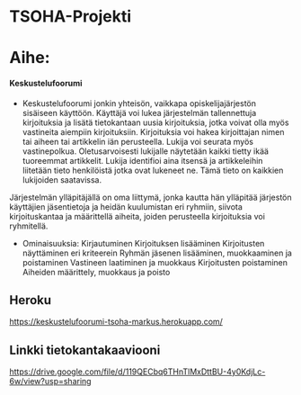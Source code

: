 # TSOHA-Projekti



    
# Aihe:
#### Keskustelufoorumi
- Keskustelufoorumi jonkin yhteisön, vaikkapa opiskelijajärjestön sisäiseen käyttöön. Käyttäjä voi lukea järjestelmän tallennettuja kirjoituksia ja lisätä tietokantaan uusia kirjoituksia, jotka voivat olla myös vastineita aiempiin kirjoituksiin. Kirjoituksia voi hakea kirjoittajan nimen tai aiheen tai artikkelin iän perusteella. Lukija voi seurata myös vastinepolkua. Oletusarvoisesti lukijalle näytetään kaikki tietty ikää tuoreemmat artikkelit. Lukija identifioi aina itsensä ja artikkeleihin liitetään tieto henkilöistä jotka ovat lukeneet ne. Tämä tieto on kaikkien lukijoiden saatavissa.

Järjestelmän ylläpitäjällä on oma liittymä, jonka kautta hän ylläpitää järjestön käyttäjien jäsentietoja ja heidän kuulumistan eri ryhmiin, siivota kirjoituskantaa ja määrittellä aiheita, joiden perusteella kirjoituksia voi ryhmitellä.
- Ominaisuuksia:
Kirjautuminen
Kirjoituksen lisääminen
Kirjoitusten näyttäminen eri kriteerein
Ryhmän jäsenen lisääminen, muokkaaminen ja poistaminen
Vastineen laatiminen ja muokkaus
Kirjoitusten poistaminen
Aiheiden määrittely, muokkaus ja poisto

## Heroku

https://keskustelufoorumi-tsoha-markus.herokuapp.com/

## Linkki tietokantakaaviooni

https://drive.google.com/file/d/119QECbq6THnTlMxDttBU-4y0KdjLc-6w/view?usp=sharing
